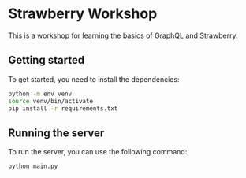 # Strawberry Workshop

This is a workshop for learning the basics of GraphQL and Strawberry.

## Getting started

To get started, you need to install the dependencies:

```bash
python -m env venv
source venv/bin/activate
pip install -r requirements.txt
```

## Running the server

To run the server, you can use the following command:

```bash
python main.py
```
